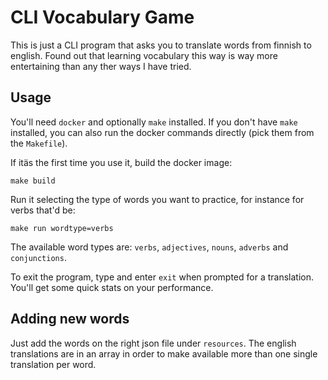 # CLI Vocabulary Game

This is just a CLI program that asks you to translate words from finnish to english. Found out that learning vocabulary this way is way more entertaining than any ther ways I have tried.

## Usage

You'll need `docker` and optionally `make` installed. If you don't have `make` installed, you can also run the docker commands directly (pick them from the `Makefile`).

If itäs the first time you use it, build the docker image:

```shell
make build
```

Run it selecting the type of words you want to practice, for instance for verbs that'd be:

```shell
make run wordtype=verbs
```

The available word types are: `verbs`, `adjectives`, `nouns`, `adverbs` and `conjunctions`.

To exit the program, type and enter `exit` when prompted for a translation. You'll get some quick stats on your performance.



## Adding new words

Just add the words on the right json file under `resources`. The english translations are in an array in order to make available more than one single translation per word.